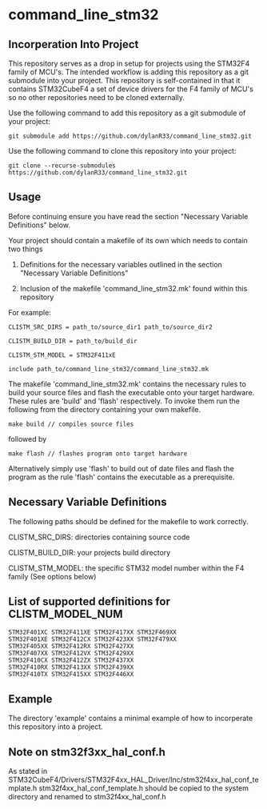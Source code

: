 # command_line_stm32

## Incorperation Into Project
This repository serves as a drop in setup for projects using the STM32F4 family of 
MCU's. The intended workflow is adding this repository as a git submodule into your 
project. This repository is self-contained in that it contains STM32CubeF4 a set 
of device drivers for the F4 family of MCU's so no other repositories need to be 
cloned externally.

Use the following command to add this repository as a git submodule of your project:
```
git submodule add https://github.com/dylanR33/command_line_stm32.git
```

Use the following command to clone this repository into your project:
```
git clone --recurse-submodules https://github.com/dylanR33/command_line_stm32.git
```


## Usage
Before continuing ensure you have read the section "Necessary Variable Definitions" 
below.

Your project should contain a makefile of its own which needs to contain two things

1. Definitions for the necessary variables outlined in the section "Necessary Variable 
Definitions"

2. Inclusion of the makefile 'command_line_stm32.mk' found within this repository

For example:
```
CLISTM_SRC_DIRS = path_to/source_dir1 path_to/source_dir2

CLISTM_BUILD_DIR = path_to/build_dir

CLISTM_STM_MODEL = STM32F411xE

include path_to/command_line_stm32/command_line_stm32.mk
```

The makefile 'command_line_stm32.mk' contains the necessary rules to build your 
source files and flash the executable onto your target hardware. These rules are 
'build' and 'flash' respectively. To invoke them run the following from the 
directory containing your own makefile.
```
make build // compiles source files
```
followed by
```
make flash // flashes program onto target hardware
```

Alternatively simply use 'flash' to build out of date files and flash the program 
as the rule 'flash' contains the executable as a prerequisite.


## Necessary Variable Definitions
The following paths should be defined for the makefile to work correctly.

CLISTM_SRC_DIRS: directories containing source code

CLISTM_BUILD_DIR: your projects build directory

CLISTM_STM_MODEL: the specific STM32 model number within the F4 family (See options below)


## List of supported definitions for CLISTM_MODEL_NUM
```
STM32F401XC STM32F411XE STM32F417XX STM32F469XX 
STM32F401XE STM32F412CX STM32F423XX STM32F479XX
STM32F405XX STM32F412RX STM32F427XX 
STM32F407XX STM32F412VX STM32F429XX 
STM32F410CX STM32F412ZX STM32F437XX
STM32F410RX STM32F413XX STM32F439XX
STM32F410TX STM32F415XX STM32F446XX
```


## Example
The directory 'example' contains a minimal example of how to incorperate this repository 
into a project. 


## Note on stm32f3xx_hal_conf.h
As stated in STM32CubeF4/Drivers/STM32F4xx_HAL_Driver/Inc/stm32f4xx_hal_conf_template.h 
stm32f4xx_hal_conf_template.h should be copied to the system directory and renamed to 
stm32f4xx_hal_conf.h

